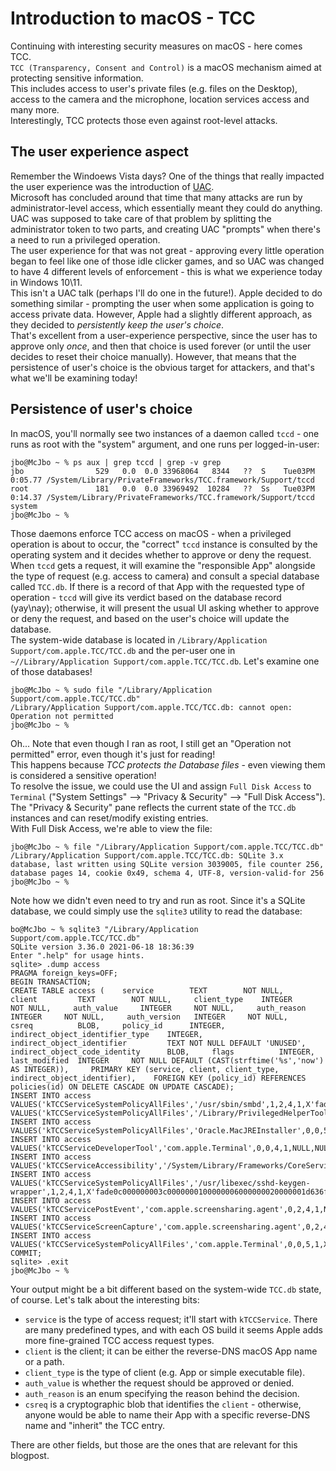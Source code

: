 # Introduction to macOS - TCC

Continuing with interesting security measures on macOS - here comes TCC.  
`TCC (Transparency, Consent and Control)` is a macOS mechanism aimed at protecting sensitive information.  
This includes access to user's private files (e.g. files on the Desktop), access to the camera and the microphone, location services access and many more.  
Interestingly, TCC protects those even against root-level attacks.

## The user experience aspect
Remember the Windoews Vista days? One of the things that really impacted the user experience was the introduction of [UAC](https://learn.microsoft.com/en-us/windows/security/identity-protection/user-account-control/how-user-account-control-works).  
Microsoft has concluded around that time that many attacks are run by administrator-level access, which essentially meant they could do anything.  
UAC was supposed to take care of that problem by splitting the administrator token to two parts, and creating UAC "prompts" when there's a need to run a privileged operation.  
The user experience for that was not great - approving every little operation began to feel like one of those idle clicker games, and so UAC was changed to have 4 different levels of enforcement - this is what we experience today in Windows 10\11.  
This isn't a UAC talk (perhaps I'll do one in the future!). Apple decided to do something similar - prompting the user when some application is going to access private data. However, Apple had a slightly different approach, as they decided to *persistently keep the user's choice*.  
That's excellent from a user-experience perspective, since the user has to approve only *once*, and then that choice is used forever (or until the user decides to reset their choice manually). However, that means that the persistence of user's choice is the obvious target for attackers, and that's what we'll be examining today!

## Persistence of user's choice
In macOS, you'll normally see two instances of a daemon called `tccd` - one runs as root with the "system" argument, and one runs per logged-in-user:

```shell
jbo@McJbo ~ % ps aux | grep tccd | grep -v grep
jbo                529   0.0  0.0 33968064   8344   ??  S    Tue03PM   0:05.77 /System/Library/PrivateFrameworks/TCC.framework/Support/tccd
root               181   0.0  0.0 33969492  10284   ??  Ss   Tue03PM   0:14.37 /System/Library/PrivateFrameworks/TCC.framework/Support/tccd system
jbo@McJbo ~ %
```

Those daemons enforce TCC access on macOS - when a privileged operation is about to occur, the "correct" `tccd` instance is consulted by the operating system and it decides whether to approve or deny the request.  
When `tccd` gets a request, it will examine the "responsible App" alongside the type of request (e.g. access to camera) and consult a special database called `TCC.db`. If there is a record of that App with the requested type of operation - `tccd` will give its verdict based on the database record (yay\nay); otherwise, it will present the usual UI asking whether to approve or deny the request, and based on the user's choice will update the database.  
The system-wide database is located in `/Library/Application Support/com.apple.TCC/TCC.db` and the per-user one in `~//Library/Application Support/com.apple.TCC/TCC.db`. Let's examine one of those databases!

```shell
jbo@McJbo ~ % sudo file "/Library/Application Support/com.apple.TCC/TCC.db"
/Library/Application Support/com.apple.TCC/TCC.db: cannot open: Operation not permitted
jbo@McJbo ~ % 
```

Oh... Note that even though I ran as root, I still get an "Operation not permitted" error, even though it's just for reading!  
This happens because *TCC protects the Database files* - even viewing them is considered a sensitive operation!  
To resolve the issue, we could use the UI and assign `Full Disk Access` to `Terminal` ("System Settings" --> "Privacy & Security" --> "Full Disk Access").  
The "Privacy & Security" pane reflects the current state of the `TCC.db` instances and can reset/modify existing entries.  
With Full Disk Access, we're able to view the file:

```shell
jbo@McJbo ~ % file "/Library/Application Support/com.apple.TCC/TCC.db"
/Library/Application Support/com.apple.TCC/TCC.db: SQLite 3.x database, last written using SQLite version 3039005, file counter 256, database pages 14, cookie 0x49, schema 4, UTF-8, version-valid-for 256
jbo@McJbo ~ %
```

Note how we didn't even need to try and run as root. Since it's a SQLite database, we could simply use the `sqlite3` utility to read the database:

```shell
bo@McJbo ~ % sqlite3 "/Library/Application Support/com.apple.TCC/TCC.db"
SQLite version 3.36.0 2021-06-18 18:36:39
Enter ".help" for usage hints.
sqlite> .dump access
PRAGMA foreign_keys=OFF;
BEGIN TRANSACTION;
CREATE TABLE access (    service        TEXT        NOT NULL,     client         TEXT        NOT NULL,     client_type    INTEGER     NOT NULL,     auth_value     INTEGER     NOT NULL,     auth_reason    INTEGER     NOT NULL,     auth_version   INTEGER     NOT NULL,     csreq          BLOB,     policy_id      INTEGER,     indirect_object_identifier_type    INTEGER,     indirect_object_identifier         TEXT NOT NULL DEFAULT 'UNUSED',     indirect_object_code_identity      BLOB,     flags          INTEGER,     last_modified  INTEGER     NOT NULL DEFAULT (CAST(strftime('%s','now') AS INTEGER)),     PRIMARY KEY (service, client, client_type, indirect_object_identifier),    FOREIGN KEY (policy_id) REFERENCES policies(id) ON DELETE CASCADE ON UPDATE CASCADE);
INSERT INTO access VALUES('kTCCServiceSystemPolicyAllFiles','/usr/sbin/smbd',1,2,4,1,X'fade0c000000002c0000000100000006000000020000000e636f6d2e6170706c652e736d6264000000000003',NULL,0,'UNUSED',NULL,0,1634341495);
VALUES('kTCCServiceSystemPolicyAllFiles','/Library/PrivilegedHelperTools/com.oracle.JavaInstallHelper',1,0,5,1,X'fade0c00000000a80000000100000006000000020000001c636f6d2e6f7261636c652e4a617661496e7374616c6c48656c706572000000060000000f000000060000000e000000010000000a2a864886f76364060206000000000000000000060000000e000000000000000a2a864886f7636406010d0000000000000000000b000000000000000a7375626a6563742e4f550000000000010000000a564235453254563936330000',NULL,NULL,'UNUSED',NULL,0,1636739681);
INSERT INTO access VALUES('kTCCServiceSystemPolicyAllFiles','Oracle.MacJREInstaller',0,0,5,1,X'fade0c00000000a4000000010000000600000002000000164f7261636c652e4d61634a5245496e7374616c6c65720000000000060000000f000000060000000e000000010000000a2a864886f76364060206000000000000000000060000000e000000000000000a2a864886f7636406010d0000000000000000000b000000000000000a7375626a6563742e4f550000000000010000000a564235453254563936330000',NULL,NULL,'UNUSED',NULL,0,1636739686);
INSERT INTO access VALUES('kTCCServiceDeveloperTool','com.apple.Terminal',0,0,4,1,NULL,NULL,0,'UNUSED',NULL,0,1669677542);
INSERT INTO access VALUES('kTCCServiceAccessibility','/System/Library/Frameworks/CoreServices.framework/Versions/A/Frameworks/AE.framework/Versions/A/Support/AEServer',1,0,4,1,X'fade0c000000003000000001000000060000000200000012636f6d2e6170706c652e4145536572766572000000000003',NULL,0,'UNUSED',NULL,0,1683241696);
INSERT INTO access VALUES('kTCCServiceSystemPolicyAllFiles','/usr/libexec/sshd-keygen-wrapper',1,2,4,1,X'fade0c000000003c0000000100000006000000020000001d636f6d2e6170706c652e737368642d6b657967656e2d7772617070657200000000000003',NULL,0,'UNUSED',NULL,0,1683310049);
INSERT INTO access VALUES('kTCCServicePostEvent','com.apple.screensharing.agent',0,2,4,1,NULL,NULL,0,'UNUSED',NULL,0,1683310059);
INSERT INTO access VALUES('kTCCServiceScreenCapture','com.apple.screensharing.agent',0,2,4,1,NULL,NULL,0,'UNUSED',NULL,0,1683310059);
INSERT INTO access VALUES('kTCCServiceSystemPolicyAllFiles','com.apple.Terminal',0,0,5,1,X'fade0c000000003000000001000000060000000200000012636f6d2e6170706c652e5465726d696e616c000000000003',NULL,NULL,'UNUSED',NULL,0,1684276653);
COMMIT;
sqlite> .exit
jbo@McJbo ~ %
```

Your output might be a bit different based on the system-wide `TCC.db` state, of course. Let's talk about the interesting bits:
- `service` is the type of access request; it'll start with `kTCCService`. There are many predefined types, and with each OS build it seems Apple adds more fine-grained TCC access request types.
- `client` is the client; it can be either the reverse-DNS macOS App name or a path.
- `client_type` is the type of client (e.g. App or simple executable file).
- `auth_value` is whether the request should be approved or denied.
- `auth_reason` is an enum specifying the reason behind the decision.
- `csreq` is a cryptographic blob that identifies the `client` - otherwise, anyone would be able to name their App with a specific reverse-DNS name and "inherit" the TCC entry.

There are other fields, but those are the ones that are relevant for this blogpost.
